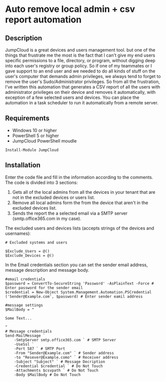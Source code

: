 # Auto remove local admin + csv report automation

## Description
JumpCloud is a great devices and users management tool. but one of the things that frustrate me the most is the fact that I can't give my end users specific permissions to a file, directory, or program, without digging deep into each user's registry or group policy. So if one of my teammates or I gave support to an end user and we needed to do all kinds of stuff on the user's computer that demands admin privileges, we always tend to forget to remove the user's Sudo/Administrator privileges. So from all the frustration, I've written this automation that generates a CSV report of all the users with administrator privileges on their device and removes it automatically, with exception of a few selected users and devices. You can place the automation in a task scheduler to run it automatically from a remote server.
## Requirements
- Windows 10 or higher 
- PowerShell 5 or higher
- JumpCloud PowerShell moudle
```nh
Install-Module JumpCloud
```
## Installation
Enter the code file and fill in the information according to the comments.
The code is divided into 3 sections:
1. Gets all of the local admins from all the devices in your tenant that are not in the excluded devices or users list.
2. Remove all local admins form the from the device that aren't in the excluded devices list.
3. Sends the report the a selected email via a SMTP server (smtp.office365.com in my case).


The excluded users and devices lists (accepts strings of the devices and usernames):
```nh
# Excluded systems and users

$Exclude_Users = @()
$Exclude_Devices = @()
```

In the Email credentials section you can set the sender email address, message description and message body.
```nh
#email credentials
$password = ConvertTo-SecureString 'Password' -AsPlainText -Force # Enter password for the sender email
$credential = New-Object System.Management.Automation.PSCredential ('Sender@Example.com', $password) # Enter sender eamil address

#message settings 
$MailBody = "
              
Some Text...

"
# Message credentials
Send-MailMessage `
    -SmtpServer smtp.office365.com ` # SMTP Server
    -UseSsl `
    -Port 587 ` # SMTP Port
    -From "Sender@Example.com" ` # Sender address
    -to "Resever@Example.como" ` # Receiver address
    -Subject "Subject" ` # Message Decription 
    -Credential $credential ` # Do Not Touch
    -Attachments $csvpath ` # Do Not Touch
    -Body $MailBody # Do Not Touch
```
